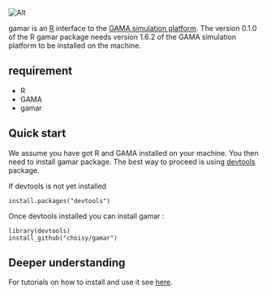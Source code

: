 ![Alt](/inst/images/logo.jpg "gamar")

gamar is an [R](https://www.r-project.org/) interface to the [GAMA simulation platform](http://gama-platform.org/).
The version 0.1.0 of the R gamar package needs version 1.6.2 of the GAMA simulation platform to be installed on the machine.

## requirement
* R
* GAMA
* gamar

## Quick start
We assume you have got R and GAMA installed on your machine. You then need to install gamar package. The best way to proceed is using [devtools](https://github.com/hadley/devtools) package.

If devtools is not yet installed

    install.packages("devtools")

Once devtools installed you can install gamar :

    library(devtools)
    install_github("choisy/gamar")

## Deeper understanding
For tutorials on how to install and use it see [here](http://choisy.github.io/gamar "Using gamar").
